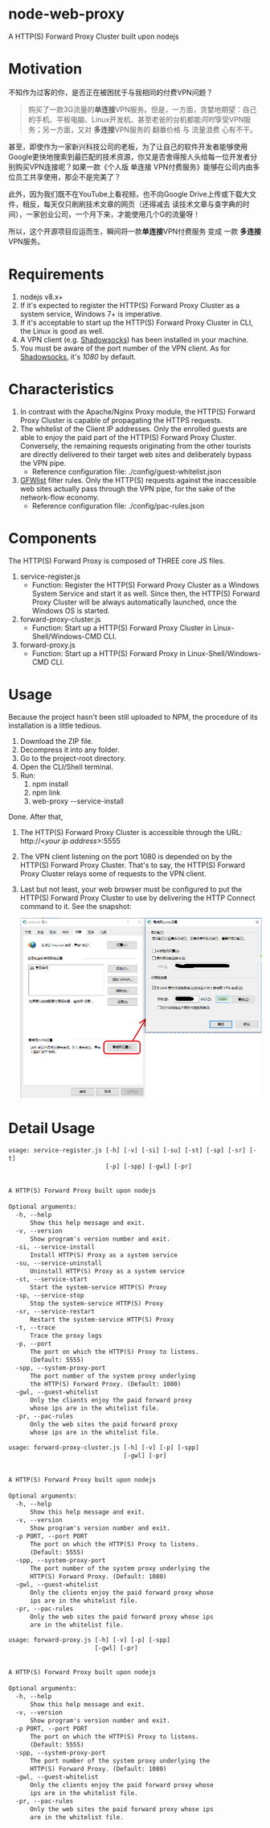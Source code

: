 # node-web-proxy
A HTTP(S) Forward Proxy Cluster built upon nodejs
# Motivation
不知作为过客的你，是否正在被困扰于与我相同的付费VPN问题？

> 购买了一款3G流量的**单连接**VPN服务。但是，一方面，贪婪地期望：自己的手机、平板电脑、Linux开发机、甚至老爸的台机都能*同时*享受VPN服务；另一方面，又对 **多连接**VPN服务的 翻番价格 与 流量浪费 心有不干。

甚至，即使作为一家新兴科技公司的老板，为了让自己的软件开发者能够使用Google更快地搜索到最匹配的技术资源，你又是否舍得按人头给每一位开发者分别购买VPN连接呢？如果一款《个人版 单连接 VPN付费服务》能够在公司内由多位员工共享使用，那企不是完美了？

此外，因为我们既不在YouTube上看视频，也不向Google Drive上传或下载大文件，相反，每天仅只刷刷技术文章的网页（还得减去 读技术文章与查字典的时间），一家创业公司，一个月下来，才能使用几个G的流量呀！

所以，这个开源项目应运而生，瞬间将一款**单连接**VPN付费服务 变成 一款 **多连接**VPN服务。
# Requirements
1. nodejs v8.x+
1. If it's expected to register the HTTP(S) Forward Proxy Cluster as a system service, Windows 7+ is imperative.
1. If it's acceptable to start up the HTTP(S) Forward Proxy Cluster in CLI, the Linux is good as well.
1. A VPN client (e.g. [Shadowsocks](https://github.com/shadowsocks/shadowsocks-windows)) has been installed in your machine.
1. You must be aware of the port number of the VPN client. As for [Shadowsocks](https://github.com/shadowsocks/shadowsocks-windows), it's *1080* by default.

# Characteristics
1. In contrast with the Apache/Nginx Proxy module, the HTTP(S) Forward Proxy Cluster is capable of propagating the HTTPS requests.
1. The whitelist of the Client IP addresses. Only the enrolled guests are able to enjoy the paid part of the HTTP(S) Forward Proxy Cluster. Conversely, the remaining requests originating from the other tourists are directly delivered to their target web sites and deliberately bypass the VPN pipe.
    * Reference configuration file: ./config/guest-whitelist.json
1. [GFWlist](https://adblockplus.org/en/filter-cheatsheet) filter rules. Only the HTTP(S) requests against the inaccessible web sites actually pass through the VPN pipe, for the sake of the network-flow economy.
    * Reference configuration file: ./config/pac-rules.json

# Components
The HTTP(S) Forward Proxy is composed of THREE core JS files.
1. service-register.js
    * Function: Register the HTTP(S) Forward Proxy Cluster as a Windows System Service and start it as well. Since then, the HTTP(S) Forward Proxy Cluster will be always automatically launched, once the Windows OS is started.
1. forward-proxy-cluster.js
    * Function: Start up a HTTP(S) Forward Proxy Cluster in Linux-Shell/Windows-CMD CLI.
1. forward-proxy.js
    * Function: Start up a HTTP(S) Forward Proxy in Linux-Shell/Windows-CMD CLI.

# Usage
Because the project hasn't been still uploaded to NPM, the procedure of its installation is a little tedious.

1. Download the ZIP file.
1. Decompress it into any folder.
1. Go to the project-root directory.
1. Open the CLI/Shell terminal.
1. Run:
    1. npm install
    1. npm link
    1. web-proxy --service-install

Done. After that,
1. The HTTP(S) Forward Proxy Cluster is accessible through the URL: http://<*your ip address*>:5555
1. The VPN client listening on the port 1080 is depended on by the HTTP(S) Forward Proxy Cluster. That's to say, the HTTP(S) Forward Proxy Cluster relays some of requests to the VPN client.
1. Last but not least, your web browser must be configured to put the HTTP(S) Forward Proxy Cluster to use by delivering the HTTP Connect command to it. See the snapshot:

    ![](./docs/assets/images/instructions1.png)
# Detail Usage
```
usage: service-register.js [-h] [-v] [-si] [-su] [-st] [-sp] [-sr] [-t]
                           [-p] [-spp] [-gwl] [-pr]


A HTTP(S) Forward Proxy built upon nodejs

Optional arguments:
  -h, --help
      Show this help message and exit.
  -v, --version
      Show program's version number and exit.
  -si, --service-install
      Install HTTP(S) Proxy as a system service
  -su, --service-uninstall
      Uninstall HTTP(S) Proxy as a system service
  -st, --service-start
      Start the system-service HTTP(S) Proxy
  -sp, --service-stop
      Stop the system-service HTTP(S) Proxy
  -sr, --service-restart
      Restart the system-service HTTP(S) Proxy
  -t, --trace
      Trace the proxy logs
  -p, --port
      The port on which the HTTP(S) Proxy to listens.
      (Default: 5555)
  -spp, --system-proxy-port
      The port number of the system proxy underlying
      the HTTP(S) Forward Proxy. (Default: 1080)
  -gwl, --guest-whitelist
      Only the clients enjoy the paid forward proxy
      whose ips are in the whitelist file.
  -pr, --pac-rules
      Only the web sites the paid forward proxy
      whose ips are in the whitelist file.
```

```
usage: forward-proxy-cluster.js [-h] [-v] [-p] [-spp]
                                [-gwl] [-pr]


A HTTP(S) Forward Proxy built upon nodejs

Optional arguments:
  -h, --help
      Show this help message and exit.
  -v, --version
      Show program's version number and exit.
  -p PORT, --port PORT
      The port on which the HTTP(S) Proxy to listens.
      (Default: 5555)
  -spp, --system-proxy-port
      The port number of the system proxy underlying the
      HTTP(S) Forward Proxy. (Default: 1080)
  -gwl, --guest-whitelist
      Only the clients enjoy the paid forward proxy whose
      ips are in the whitelist file.
  -pr, --pac-rules
      Only the web sites the paid forward proxy whose ips
      are in the whitelist file.
```

```
usage: forward-proxy.js [-h] [-v] [-p] [-spp]
                        [-gwl] [-pr]


A HTTP(S) Forward Proxy built upon nodejs

Optional arguments:
  -h, --help
      Show this help message and exit.
  -v, --version
      Show program's version number and exit.
  -p PORT, --port PORT
      The port on which the HTTP(S) Proxy to listens.
      (Default: 5555)
  -spp, --system-proxy-port
      The port number of the system proxy underlying the
      HTTP(S) Forward Proxy. (Default: 1080)
  -gwl, --guest-whitelist
      Only the clients enjoy the paid forward proxy whose
      ips are in the whitelist file.
  -pr, --pac-rules
      Only the web sites the paid forward proxy whose ips
      are in the whitelist file.
```